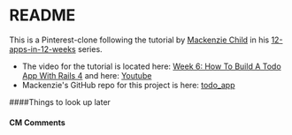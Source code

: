 # README

This is a Pinterest-clone following the tutorial by [Mackenzie Child](https://mackenziechild.me/) in his
[12-apps-in-12-weeks](https://mackenziechild.me/12-in-12/) series.  
* The video for the tutorial is located here: [Week 6: How To Build A Todo App With Rails 4](https://mackenziechild.me/12-in-12/6/) and here: [Youtube](https://www.youtube.com/watch?v=fd1Vn-Wvy2w&index=6&list=PL23ZvcdS3XPLNdRYB_QyomQsShx59tpc-)
* Mackenzie's GitHub repo for this project is here: [todo_app](https://github.com/mackenziechild/Todo-App)

####Things to look up later



#### CM Comments
